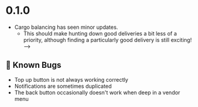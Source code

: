 <!------ 0.1.0 -------------------------------------------------------------------------------------------------------->
# 0.1.0


<!-- ## 🗺️ The map is now four times the resolution!
### 🥾 We've moved around and messed with the roads and trails quite a bit
- This change was made with the aim of making offroad builds and convoys more viable.
- We've removed or degraded several roads and trails, functionally nerfing convoys that can't rough it.
### 🏃 We've sped up tile traversal.
- This speed-up isn't directly proportionally with the increase in world scale The Desolate Frontiers now feel a lot bigger!
### 📈 The basic 3 resoures (⛽️ Fuel, 💧 Water, and 🥪 Food) now have a supply and demand system to their pricing.
- The price of goods going up when there is a shortage, and down when there is oversupply.
- There is *some* baseline generation in all settlements, but especially smaller settlements are now somewhat dependant on player deliveries of basic resources to keep decent stocks.
- We've added over a dozen new `village` settlements.
  - Villages primarily import resources, and don't have many deliveries.
  - Many of sometimes a bit off the beaten path.
  - These make for interesting little diversions, and help bridge some of the gaps left in the newly embiggened map.
  - Villages also generally feature lower prices for resources, although they're also the most sensitive to the supply/demand system.


## 🚘 Vehicles have been heavily reworked!
### 🫆 Vehicle (and brand) names are now original to Desolate Frontiers!
- We didn't want smoke from lawyers, the worst type of smoke.
- There's a lot of fun easter eggs to find. We'll leave it at that, given said lawyerly smoke.

### 🔋 Electric powertrains are now fully supported!
- Electric vehicles consume a new resource, `kWh` (kiloWatt-hours), and can only consume kWh from that vehicle's battery
  - kWh are stored in battery parts, of which a vehicle can only have one.
  - This means you cannot suppliment the battery with extra battery cargo like you can suppliment a vehicle's fuel tank with jerry cans!
- Hybrids are now also supported!
  - We've added several new-to-DF hybrid vehicles that will spawn at various dealerships.
  - And you can also make your own hybrids by adding an internal-combustion drivetrain to an electric vehicle, or an electric drivetrain to an internal-combustion vehicle!
  - Hybrids will expend their electric charge first, and then fall back onto their fuel-internal-combustion drivetrain.
  - This isn't exactly how many real world hybrids work, but we wanted to keep this system simple and easy to understand.
- Electric vehicles charge for free at settlements.
  - Most quickly in domes, and more slowly in smaller settlements.

### ⛽️ Internal-combustion-engines (ICEs) are now swappable!
- Some crate motors also include supporting parts like turbochargers and superchargers.

### 🚛 Trailers have been signifigantly overhauled!
  - Trailers can now be removed from a vehicle at settlement mechanics
  - Trailers now come in 3 flavors
    - Light duty trailers mounted with a Bumper Ball (`bumper` slot coupling part)
    - Medium trailers mounted with a bed mounted Gooseneck hitch (`upfit` slot coupling part)
    - Heavy trailers mounted with a Pintle Hitch & Lunette Ring (`bumper` slot coupling part)
    - Semi trailers mounted with a 2-or-3½-inch Fifth Wheel (`upfit` slot coupling part)
  - There are now several trailers for each coupling type.
    - Including water and fuel tanker trailers.
  - Passenger vehicles cannot haul trailers; traversing the Desolate Frontiers is rough, and nothing short of a proper, frame mounted trailer coupling can handle it.

### 🥊 Vehicles now come in 10 weight classes!
- Some parts have a minimum weight class requirement now, such as trailer couplings.
- Higher weight classes come with caps to a vehicle's 3 basic stats (🌿 Efficiency, 🚀 Top Speed, and 🏔️ Offroad Capability)
  - Hard caps are simple ceilings, simply being the maximum for the stats. this acts similarly to how the current 100 stat limitations work.
  - Soft caps are a point where each additional point in that stat will require 2 of the raw stat. So, a vehicle with a soft limit at 30 will require 36 raw points in Efficiency to acheive a 33 / 100 rating, but a raw Efficiency of 28 will still result in a 28 / 100 rating.
- The weight classes in question:
  - Class 0: *Passenger Vehicles*
    - Hard cap: 100
    - Soft cap: 100
    - No trailers
  - Class 1-2: *Light-Duty Trucks*
    - Hard cap: 100
    - Soft cap: 90
    - Light trailers
  - Class 3-5: *Medium-Duty Trucks & Vans*
    - Hard cap: 90
    - Soft cap: 80
    - Light & Medium trailers
  - Class 6-7: *Heavy-Duty Trucks & Busses*
    - Hard cap: 80
    - Soft cap: 60
    - All trailers
  - Class 8: *Tractors*
    - Hard cap: 70
    - Soft cap: 40
    - All trailers
  - Class 9: *Super Heavy Vehicles*
    - Hard cap: 40
    - Soft cap: 10
    - All trailers
- Weight classes are loosely based on the [US GWVR classes](<https://afdc.energy.gov/data/10380>)
  - But, some vehicles are in a given class for balancing reasons rather than a direct mapping of "vehicle-weight : weight-class". Don't take these too literally.

### ♻️ Vehicles can now be scrapped at a mechanic!
- Scrapping a vehicle costs 1/4 of the value of the vehicle
- Scrapping a vehicle destroys the underlying vehicle, but yeilds any `salvageable` parts.
  - We expect scrapping to be a way for players to get back some of their investment in a vehicle's parts, usually to apply those parts to a bigger, more capable vehicle. For example, you might heavily upgrade your starter vehicle, but eventually have a fleet full of medium-duty trucks, of which one may be a good fit for all of the (salvageable) modifications on your starter. So, you scrap your starter, and apply those parts to a better vehicle.


## :df_plus: Desolate Frontiers +
- DF+ is a subscription that supports ongoing game development while enhancing the gameplay experience with several features.
  - Unlimited Vehicle Management
    - Build convoys of any size
    - Run multiple convoys simultaneously across the wasteland
    - Rename vehicles and convoys for better organization
  - Advanced Logistics
    - Full warehouse functionality for storage and trading
    - Create new convoys directly from warehouses
    - Optimize supply chains across territories
  - Customization Options
    - Design and display syndicate banners
    - Establish faction identity in the wasteland
  - In-game assets remain intact even if a subscription ends
- The core Desolate Frontiers experience remains completely free
  - Free players can command convoys with up to 4 vehicles
  - Free players can operate one convoy in transit at a time
  - Free players can withdraw items from warehouses (but not deposit)
- DF+ includes a referral system
  - When a player uses a referral code and subscribes to DF+, the referring player receives 14 days of free premium access
  - Referral bonuses apply whether the referring player is currently subscribed or not


## 🛠️ Misc minor updates and fixes
- Resource estimation is now much more accurate.
  - This also comes with a fuzz factor on the estimates that you are displayed on the frontend; some future features are going to make exact resource estimation much less reliable.  <!-- move to frontend notes? -->
- Cargo balancing has seen minor updates.
  - This should make hunting down good deliveries a bit less of a priority, although finding a particularly good delivery is still exciting! -->


## 🐛 Known Bugs
- Top up button is not always working correctly
- Notifications are sometimes duplicated
- The back button occasionally doesn't work when deep in a vendor menu
